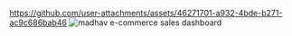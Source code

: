 https://github.com/user-attachments/assets/46271701-a932-4bde-b271-ac9c686bab46
![madhav e-commerce sales dashboard](https://github.com/user-attachments/assets/7debc24b-ede0-42df-8bdd-d69f60b1a862)
